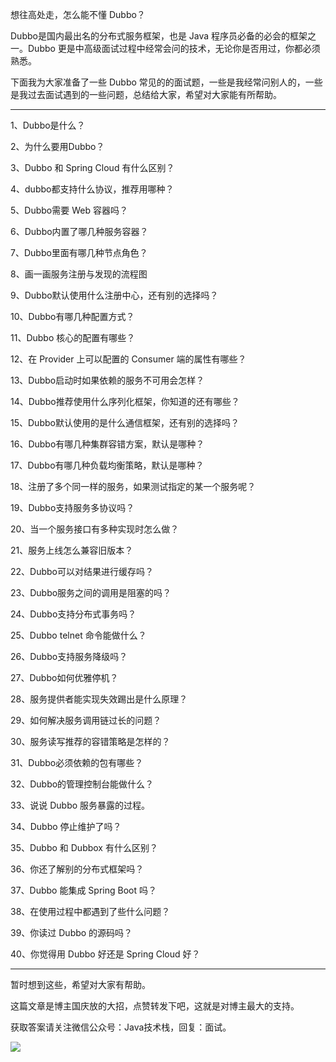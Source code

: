 想往高处走，怎么能不懂 Dubbo？

Dubbo是国内最出名的分布式服务框架，也是 Java 程序员必备的必会的框架之一。Dubbo 更是中高级面试过程中经常会问的技术，无论你是否用过，你都必须熟悉。

下面我为大家准备了一些 Dubbo 常见的的面试题，一些是我经常问别人的，一些是我过去面试遇到的一些问题，总结给大家，希望对大家能有所帮助。

---

1、Dubbo是什么？

2、为什么要用Dubbo？

3、Dubbo 和 Spring Cloud 有什么区别？

4、dubbo都支持什么协议，推荐用哪种？

5、Dubbo需要 Web 容器吗？

6、Dubbo内置了哪几种服务容器？

7、Dubbo里面有哪几种节点角色？

8、画一画服务注册与发现的流程图

9、Dubbo默认使用什么注册中心，还有别的选择吗？

10、Dubbo有哪几种配置方式？

11、Dubbo 核心的配置有哪些？

12、在 Provider 上可以配置的 Consumer 端的属性有哪些？

13、Dubbo启动时如果依赖的服务不可用会怎样？

14、Dubbo推荐使用什么序列化框架，你知道的还有哪些？

15、Dubbo默认使用的是什么通信框架，还有别的选择吗？

16、Dubbo有哪几种集群容错方案，默认是哪种？

17、Dubbo有哪几种负载均衡策略，默认是哪种？

18、注册了多个同一样的服务，如果测试指定的某一个服务呢？

19、Dubbo支持服务多协议吗？

20、当一个服务接口有多种实现时怎么做？

21、服务上线怎么兼容旧版本？

22、Dubbo可以对结果进行缓存吗？

23、Dubbo服务之间的调用是阻塞的吗？

24、Dubbo支持分布式事务吗？

25、Dubbo telnet 命令能做什么？

26、Dubbo支持服务降级吗？

27、Dubbo如何优雅停机？

28、服务提供者能实现失效踢出是什么原理？

29、如何解决服务调用链过长的问题？

30、服务读写推荐的容错策略是怎样的？

31、Dubbo必须依赖的包有哪些？

32、Dubbo的管理控制台能做什么？

33、说说 Dubbo 服务暴露的过程。

34、Dubbo 停止维护了吗？

35、Dubbo 和 Dubbox 有什么区别？

36、你还了解别的分布式框架吗？

37、Dubbo 能集成 Spring Boot 吗？

38、在使用过程中都遇到了些什么问题？

39、你读过 Dubbo 的源码吗？

40、你觉得用 Dubbo 好还是 Spring Cloud 好？

---

暂时想到这些，希望对大家有帮助。

这篇文章是博主国庆放的大招，点赞转发下吧，这就是对博主最大的支持。

获取答案请关注微信公众号：Java技术栈，回复：面试。

![](http://img.javastack.cn/javastack.png)

